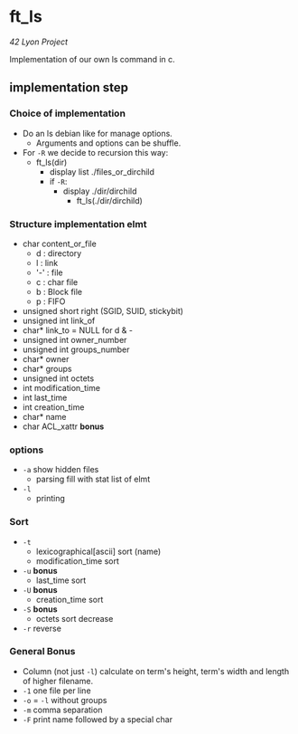 # ft_ls

*42 Lyon Project*

Implementation of our own ls command in c.

## implementation step

### Choice of implementation

- Do an ls debian like for manage options.
	- Arguments and options can be shuffle.
- For `-R` we decide to recursion this way:
	- ft_ls(dir)
		- display list ./files_or_dirchild
		- if `-R`:
			- display ./dir/dirchild
				- ft_ls(./dir/dirchild)

### Structure implementation elmt

- char content_or_file
	- d : directory
	- l : link
	- '-' : file
	- c : char file
	- b : Block file
	- p : FIFO
- unsigned short right (SGID, SUID, stickybit)
- unsigned int link_of
- char* link_to = NULL for d & -
- unsigned int owner_number
- unsigned int groups_number
- char* owner
- char* groups
- unsigned int octets
- int modification_time
- int last_time
- int creation_time
- char* name
- char ACL_xattr  **bonus**

### options
- `-a` show hidden files
	- parsing fill with stat list of elmt
- `-l`
	- printing

### Sort
- `-t`
	- lexicographical[ascii] sort (name)
	- modification_time sort
- `-u` **bonus**
	- last_time sort
- `-U` **bonus**
	- creation_time sort
- `-S` **bonus**
	- octets sort decrease  
- `-r` reverse

### General Bonus

- Column (not just `-l`) calculate on term's height, term's width and length of higher filename.
- `-1` one file per line
- `-o` = `-l` without groups
- `-m` comma separation
- `-F` print name followed by a special char
